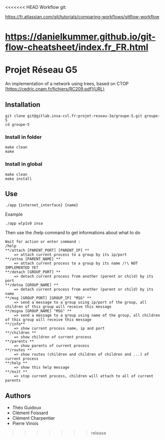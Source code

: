 <<<<<<< HEAD
Workflow git:

https://fr.atlassian.com/git/tutorials/comparing-workflows/gitflow-workflow

https://danielkummer.github.io/git-flow-cheatsheet/index.fr_FR.html
=======
# Projet Réseau G5

An implementation of a network using trees, based on CTOP [https://cedric.cnam.fr/fichiers/RC209.pdf](URL)

## Installation

```
git clone git@gitlab.insa-cvl.fr:projet-reseau-3a/groupe-5.git groupe-5
cd groupe-5
```
### Install in folder

```
make clean
make
```

### Install in global

```
make clean
make install
```

## Use


```
./app {internet_interface} {name}
```
Example

```
./app wlp1s0 insa
```

Then use the /help command to get informations about what to do
```
Wait for action or enter command :
/help
**/attach [PARENT_PORT] [PARENT_IP] **
    => attach current process to a group by its ip/port
**/attna [PARENT_NAME] **
	=> attach current process to a group by its name /!\ NOT IMPLEMENTED YET
**/detach [GROUP_PORT] **
	=> detach current process from another (parent or child) by its port
**/detna [GROUP_NAME] **
	=> detach current process from another (parent or child) by its name
**/msg [GROUP_PORT] [GROUP_IP] "MSG" **
	=> send a message to a group using ip/port of the group, all children of this group will receive this message
**/msgna [GROUP_NAME] "MSG" **
	=> send a message to a group using name of the group, all children of this group will receive this message
**/info**
	=> show current process name, ip and port
**/children **
	=> show children of current process
**/parents **
	=> show parents of current process
**/routes **
	=> show routes (children and children of children and ...) of current process
**/help **
    => show this help message
**/exit **
    => stop current process, children will attach to all of current parents

```

## Authors

* Théo Guidoux
* Clément Foissard
* Clément Charpentier
* Pierre Vinois
>>>>>>> release
